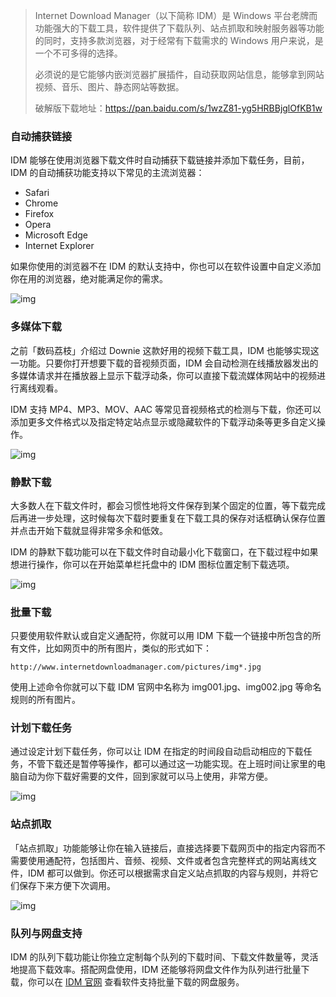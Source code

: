> Internet Download Manager（以下简称 IDM）是 Windows 平台老牌而功能强大的下载工具，软件提供了下载队列、站点抓取和映射服务器等功能的同时，支持多款浏览器，对于经常有下载需求的 Windows 用户来说，是一个不可多得的选择。
>
> 必须说的是它能够内嵌浏览器扩展插件，自动获取网站信息，能够拿到网站视频、音乐、图片、静态网站等数据。
>
> 破解版下载地址：<https://pan.baidu.com/s/1wzZ81-yg5HRBBjglOfKB1w>

### 自动捕获链接

IDM 能够在使用浏览器下载文件时自动捕获下载链接并添加下载任务，目前，IDM 的自动捕获功能支持以下常见的主流浏览器：

- Safari
- Chrome
- Firefox
- Opera
- Microsoft Edge
- Internet Explorer

如果你使用的浏览器不在 IDM 的默认支持中，你也可以在软件设置中自定义添加你在用的浏览器，绝对能满足你的需求。

![img](https://cdn.sspai.com/2017/10/11/ce1fff4d8cecd938c2673446fc23aeef.jpg?imageView2/2/w/1120/q/90/interlace/1/ignore-error/1)

### 多媒体下载

之前「数码荔枝」介绍过 Downie 这款好用的视频下载工具，IDM 也能够实现这一功能。只要你打开想要下载的音视频页面，IDM 会自动检测在线播放器发出的多媒体请求并在播放器上显示下载浮动条，你可以直接下载流媒体网站中的视频进行离线观看。

IDM 支持 MP4、MP3、MOV、AAC 等常见音视频格式的检测与下载，你还可以添加更多文件格式以及指定特定站点显示或隐藏软件的下载浮动条等更多自定义操作。

![img](https://cdn.sspai.com/2017/10/11/b9a239f073928dce7091619c8fc140f5.jpg?imageView2/2/w/1120/q/90/interlace/1/ignore-error/1)

### 静默下载

大多数人在下载文件时，都会习惯性地将文件保存到某个固定的位置，等下载完成后再进一步处理，这时候每次下载时要重复在下载工具的保存对话框确认保存位置并点击开始下载就显得非常多余和低效。

IDM 的静默下载功能可以在下载文件时自动最小化下载窗口，在下载过程中如果想进行操作，你可以在开始菜单栏托盘中的 IDM 图标位置定制下载选项。

![img](https://cdn.sspai.com/2017/10/11/dfb33b7e64a7a2c843e880b0f064a834.jpg?imageView2/2/w/1120/q/90/interlace/1/ignore-error/1)

### 批量下载

只要使用软件默认或自定义通配符，你就可以用 IDM 下载一个链接中所包含的所有文件，比如网页中的所有图片，类似的形式如下：

```
http://www.internetdownloadmanager.com/pictures/img*.jpg 
```



使用上述命令你就可以下载 IDM 官网中名称为 img001.jpg、img002.jpg 等命名规则的所有图片。

### 计划下载任务

通过设定计划下载任务，你可以让 IDM 在指定的时间段自动启动相应的下载任务，不管下载还是暂停等操作，都可以通过这一功能实现。在上班时间让家里的电脑自动为你下载好需要的文件，回到家就可以马上使用，非常方便。

![img](https://cdn.sspai.com/2017/10/11/c85f288b24d03126eff9bb8444c541ce.jpg?imageView2/2/w/1120/q/90/interlace/1/ignore-error/1)

### 站点抓取

「站点抓取」功能能够让你在输入链接后，直接选择要下载网页中的指定内容而不需要使用通配符，包括图片、音频、视频、文件或者包含完整样式的网站离线文件，IDM 都可以做到。你还可以根据需求自定义站点抓取的内容与规则，并将它们保存下来方便下次调用。

![img](https://cdn.sspai.com/2017/10/11/c7f943cd100a5bb382908501f5e9fbef.jpg?imageView2/2/w/1120/q/90/interlace/1/ignore-error/1)

### 队列与网盘支持

IDM 的队列下载功能让你独立定制每个队列的下载时间、下载文件数量等，灵活地提高下载效率。搭配网盘使用，IDM 还能够将网盘文件作为队列进行批量下载，你可以在 [IDM 官网](http://www.internetdownloadmanager.com/register/new_faq/sites_main.cgi) 查看软件支持批量下载的网盘服务。